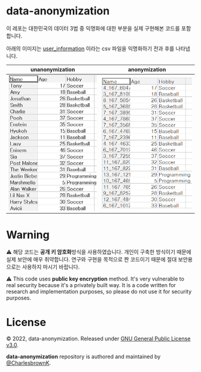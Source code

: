 # data-anonymization
이 레포는 대한민국의 데이터 3법 중 익명화에 대한 부분을 실제 구현해본 코드를 포함합니다.

아래의 이미지는 [user_information](./data/user_information.csv) 이라는 csv 파일을 익명화하기 전과 후를 나타냅니다.

|unanonymization|anonymization|
|---|---|
|![unanonymization](./images/unanonymization.PNG)|![anonymization](./images/anonymization.PNG)|

# Warning

⚠️ 해당 코드는 **공개 키 암호화**방식을 사용하였습니다. 개인이 구축한 방식이기 때문에 실제 보안에 매우 취약합니다. 연구와 구현을 목적으로 짠 코드이기 때문에 절대 보안용으로는 사용하지 마시기 바랍니다.

⚠️ This code uses **public key encryption** method. It's very vulnerable to real security because it's a privately built way. It is a code written for research and implementation purposes, so please do not use it for security purposes.

# License

© 2022, data-anonymization. Released under [GNU General Public License v3.0](https://www.gnu.org/licenses/gpl-3.0.html).

**data-anonymization** repository is authored and maintained by [@CharlesbrownK](https://github.com/CharlesbrownK).
